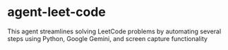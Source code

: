 # agent-leet-code
This agent streamlines solving LeetCode problems by automating several steps using Python, Google Gemini, and screen capture functionality
